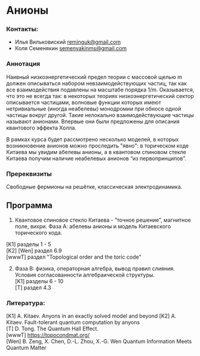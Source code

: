 # Анионы

### Контакты:
* Илья Вильковиский <reminguk@gmail.com>
* Коля Семенякин <semenyakinms@gmail.com>

### Аннотация
Наивный низкоэнергетический предел теории с массовой щелью m должен описываться набором невзаимодействующих частиц, так как все взаимодействия подавлены на масштабе порядка 1/m. Оказывается, что это не всегда так: в некоторых теориях низкоэнергетический сектор описывается частицами, волновые функции которых имеют нетривиальные (иногда неабелевы) монодромии при обносе одной частицы вокруг другой. Такие нелокально взаимодействующие частицы называют анионами. Впервые они были предложены для описания квантового эффекта Холла.

В рамках курса будет рассмотрено несколько моделей, в которых возникновение анионов можно проследить "явно": в торическом коде Китаева мы увидим абелевы анионы, а в квантовом спиновом стекле Китаева получим наличие неабелевых анионов “из первопринципов”.

### Пререквизиты
Свободные фермионы на решётке, классическая электродинамика.

## Программа

1. Квантовое спиновое стекло Китаева - “точное решение”, магнитное поле, вихри. Фаза А: абелевы анионы и модель Китаевского торического кода.

[K1] разделы 1 - 5  
[K2]
[Wen] раздел 6.9   
[wwwT] раздел "Topological order and the toric code"

2. Фаза B: физика, операторная алгебра, вывод правил слияния. Условия согласованности алгебраической структуры.  
[K1] разделы 6 - 10  
[T] раздел 4.3  

### Литература:
[K1] A. Kitaev. Anyons in an exactly solved model and beyond 
[K2] A. Kitaev. Fault-tolerant quantum computation by anyons   
[T] D. Tong. The Quantum Hall Effect.  
[wwwT] <https://topocondmat.org/>  
[Wen] B. Zeng, X. Chen, D.-L. Zhou, X.-G. Wen Quantum Information Meets Quantum Matter  
